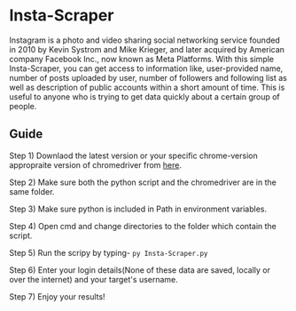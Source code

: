# Insta-Scraper

Instagram is a photo and video sharing social networking service founded in 2010 by Kevin Systrom and Mike Krieger, and later acquired by American company Facebook Inc., now known as Meta Platforms.
With this simple Insta-Scraper, you can get access to information like, user-provided name, number of posts uploaded by user, number of followers and following list as well as description of public accounts within a short amount of time.
This is useful to anyone who is trying to get data quickly about a certain group of people.


## Guide

Step 1) Downlaod the latest version or your specific chrome-version appropraite version of chromedriver from [here](https://chromedriver.chromium.org/downloads).

Step 2) Make sure both the python script and the chromedriver are in the same folder.

Step 3) Make sure python is included in Path in environment variables.

Step 4) Open cmd and change directories to the folder which contain the script.

Step 5) Run the scripy by typing-
        ```py Insta-Scraper.py```

Step 6) Enter your login details(None of these data are saved, locally or over the internet) and your target's username.

Step 7) Enjoy your results!
